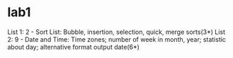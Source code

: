 # lab1
List 1: 2 - Sort List: Bubble, insertion, selection, quick, merge sorts(3*)
List 2: 9 - Date and Time: Time zones; number of week in month, year; statistic about day; alternative format output date(6*)
